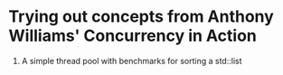 # Trying out concepts from Anthony Williams' Concurrency in Action
1. A simple thread pool with benchmarks for sorting a std::list
